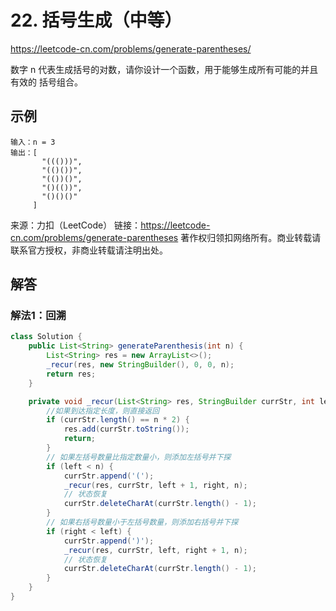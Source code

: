 # 22. 括号生成（中等）
https://leetcode-cn.com/problems/generate-parentheses/

数字 n 代表生成括号的对数，请你设计一个函数，用于能够生成所有可能的并且 有效的 括号组合。

## 示例
```
输入：n = 3
输出：[
       "((()))",
       "(()())",
       "(())()",
       "()(())",
       "()()()"
     ]
```

来源：力扣（LeetCode）
链接：https://leetcode-cn.com/problems/generate-parentheses
著作权归领扣网络所有。商业转载请联系官方授权，非商业转载请注明出处。

## 解答
### 解法1：回溯
```java
class Solution {
    public List<String> generateParenthesis(int n) {
        List<String> res = new ArrayList<>();
        _recur(res, new StringBuilder(), 0, 0, n);
        return res;
    }

    private void _recur(List<String> res, StringBuilder currStr, int left, int right, int n) {
        //如果到达指定长度，则直接返回
        if (currStr.length() == n * 2) {
            res.add(currStr.toString());
            return;
        }
        // 如果左括号数量比指定数量小，则添加左括号并下探
        if (left < n) {
            currStr.append('(');
            _recur(res, currStr, left + 1, right, n);
            // 状态恢复
            currStr.deleteCharAt(currStr.length() - 1);
        }
        // 如果右括号数量小于左括号数量，则添加右括号并下探
        if (right < left) {
            currStr.append(')');
            _recur(res, currStr, left, right + 1, n);
            // 状态恢复
            currStr.deleteCharAt(currStr.length() - 1);
        }
    }
}
```